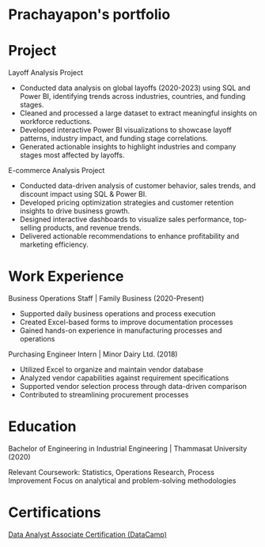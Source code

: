 # Prachayapon's portfolio

# Project
Layoff Analysis Project

- Conducted data analysis on global layoffs (2020-2023) using SQL and Power BI, identifying trends across industries, countries, and funding stages.
- Cleaned and processed a large dataset to extract meaningful insights on workforce reductions.
- Developed interactive Power BI visualizations to showcase layoff patterns, industry impact, and funding stage correlations.
- Generated actionable insights to highlight industries and company stages most affected by layoffs.

E-commerce Analysis Project

- Conducted data-driven analysis of customer behavior, sales trends, and discount impact using SQL & Power BI.
- Developed pricing optimization strategies and customer retention insights to drive business growth.
- Designed interactive dashboards to visualize sales performance, top-selling products, and revenue trends.
- Delivered actionable recommendations to enhance profitability and marketing efficiency.

# Work Experience
Business Operations Staff | Family Business (2020-Present)

- Supported daily business operations and process execution
- Created Excel-based forms to improve documentation processes
- Gained hands-on experience in manufacturing processes and operations

Purchasing Engineer Intern | Minor Dairy Ltd. (2018)

- Utilized Excel to organize and maintain vendor database
- Analyzed vendor capabilities against requirement specifications
- Supported vendor selection process through data-driven comparison
- Contributed to streamlining procurement processes

# Education
Bachelor of Engineering in Industrial Engineering | Thammasat University (2020)

Relevant Coursework: Statistics, Operations Research, Process Improvement
Focus on analytical and problem-solving methodologies

# Certifications
[Data Analyst Associate Certification (DataCamp)](https://www.datacamp.com/certificate/DAA0016032407999)

